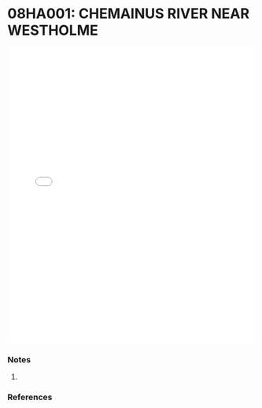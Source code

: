 # 08HA001: CHEMAINUS RIVER NEAR WESTHOLME

<iframe src="/_static/stations/08HA001_fdc.html" width="100%" height="600" frameborder="0"></iframe>

### Notes
1. 

### References

